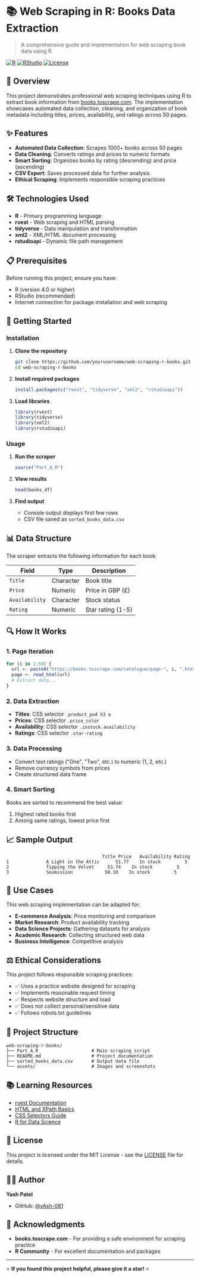 # 📚 Web Scraping in R: Books Data Extraction

> A comprehensive guide and implementation for web scraping book data using R

[![R](https://img.shields.io/badge/R-276DC3?style=for-the-badge&logo=r&logoColor=white)](https://www.r-project.org/)
[![RStudio](https://img.shields.io/badge/RStudio-75AADB?style=for-the-badge&logo=rstudio&logoColor=white)](https://rstudio.com/)
[![License](https://img.shields.io/badge/License-MIT-green?style=for-the-badge)](LICENSE)

## 🎯 Overview

This project demonstrates professional web scraping techniques using R to extract book information from [books.toscrape.com](https://books.toscrape.com). The implementation showcases automated data collection, cleaning, and organization of book metadata including titles, prices, availability, and ratings across 50 pages.

## ✨ Features

- **Automated Data Collection**: Scrapes 1000+ books across 50 pages
- **Data Cleaning**: Converts ratings and prices to numeric formats
- **Smart Sorting**: Organizes books by rating (descending) and price (ascending)
- **CSV Export**: Saves processed data for further analysis
- **Ethical Scraping**: Implements responsible scraping practices

## 🛠️ Technologies Used

- **R** - Primary programming language
- **rvest** - Web scraping and HTML parsing
- **tidyverse** - Data manipulation and transformation
- **xml2** - XML/HTML document processing
- **rstudioapi** - Dynamic file path management

## 📋 Prerequisites

Before running this project, ensure you have:

- R (version 4.0 or higher)
- RStudio (recommended)
- Internet connection for package installation and web scraping

## 🚀 Getting Started

### Installation

1. **Clone the repository**
   ```bash
   git clone https://github.com/yourusername/web-scraping-r-books.git
   cd web-scraping-r-books
   ```

2. **Install required packages**
   ```r
   install.packages(c("rvest", "tidyverse", "xml2", "rstudioapi"))
   ```

3. **Load libraries**
   ```r
   library(rvest)
   library(tidyverse)
   library(xml2)
   library(rstudioapi)
   ```

### Usage

1. **Run the scraper**
   ```r
   source("Part_A.R")
   ```

2. **View results**
   ```r
   head(books_df)
   ```

3. **Find output**
   - Console output displays first few rows
   - CSV file saved as `sorted_books_data.csv`

## 📊 Data Structure

The scraper extracts the following information for each book:

| Field | Type | Description |
|-------|------|-------------|
| `Title` | Character | Book title |
| `Price` | Numeric | Price in GBP (£) |
| `Availability` | Character | Stock status |
| `Rating` | Numeric | Star rating (1-5) |

## 🔍 How It Works

### 1. **Page Iteration**
```r
for (i in 1:50) {
  url <- paste0("https://books.toscrape.com/catalogue/page-", i, ".html")
  page <- read_html(url)
  # Extract data...
}
```

### 2. **Data Extraction**
- **Titles**: CSS selector `.product_pod h3 a`
- **Prices**: CSS selector `.price_color`
- **Availability**: CSS selector `.instock.availability`
- **Ratings**: CSS selector `.star-rating`

### 3. **Data Processing**
- Convert text ratings ("One", "Two", etc.) to numeric (1, 2, etc.)
- Remove currency symbols from prices
- Create structured data frame

### 4. **Smart Sorting**
Books are sorted to recommend the best value:
1. Highest rated books first
2. Among same ratings, lowest price first

## 📈 Sample Output

```
                                    Title Price   Availability Rating
1              A Light in the Attic      51.77    In stock         5
2              Tipping the Velvet     53.74    In stock         5
3              Soumission            50.10    In stock         5
```

## 🎯 Use Cases

This web scraping implementation can be adapted for:

- **E-commerce Analysis**: Price monitoring and comparison
- **Market Research**: Product availability tracking
- **Data Science Projects**: Gathering datasets for analysis
- **Academic Research**: Collecting structured web data
- **Business Intelligence**: Competitive analysis

## ⚖️ Ethical Considerations

This project follows responsible scraping practices:

- ✅ Uses a practice website designed for scraping
- ✅ Implements reasonable request timing
- ✅ Respects website structure and load
- ✅ Does not collect personal/sensitive data
- ✅ Follows robots.txt guidelines

## 📁 Project Structure

```
web-scraping-r-books/
├── Part_A.R                    # Main scraping script
├── README.md                   # Project documentation
├── sorted_books_data.csv       # Output data file
└── assets/                     # Images and screenshots
```

## 📚 Learning Resources

- [rvest Documentation](https://rvest.tidyverse.org/)
- [HTML and XPath Basics](https://www.w3schools.com/xml/xpath_intro.asp)
- [CSS Selectors Guide](https://www.w3schools.com/cssref/css_selectors.asp)
- [R for Data Science](https://r4ds.had.co.nz/)

## 📄 License

This project is licensed under the MIT License - see the [LICENSE](LICENSE) file for details.

## 👨‍💻 Author

**Yash Patel**
- GitHub: [@yAsh-081](https://github.com/yAsh-081)


## 🙏 Acknowledgments

- **books.toscrape.com** - For providing a safe environment for scraping practice
- **R Community** - For excellent documentation and packages

---

⭐ **If you found this project helpful, please give it a star!** ⭐
